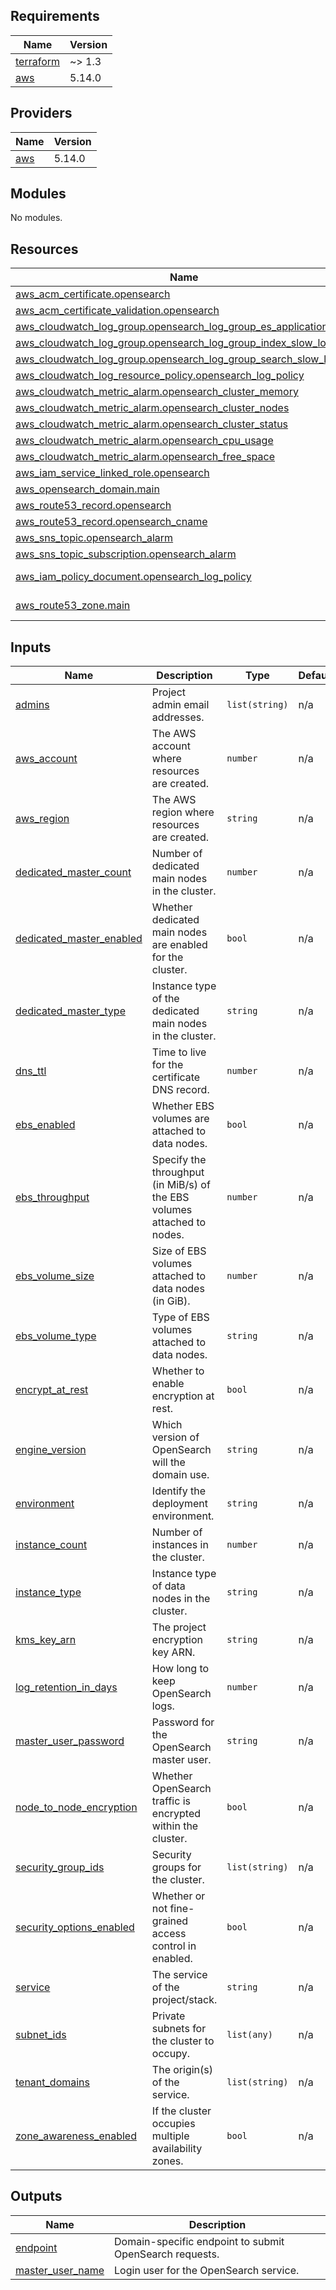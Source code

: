 <!-- BEGIN_TF_DOCS -->
## Requirements

| Name | Version |
|------|---------|
| <a name="requirement_terraform"></a> [terraform](#requirement\_terraform) | ~> 1.3 |
| <a name="requirement_aws"></a> [aws](#requirement\_aws) | 5.14.0 |

## Providers

| Name | Version |
|------|---------|
| <a name="provider_aws"></a> [aws](#provider\_aws) | 5.14.0 |

## Modules

No modules.

## Resources

| Name | Type |
|------|------|
| [aws_acm_certificate.opensearch](https://registry.terraform.io/providers/hashicorp/aws/5.14.0/docs/resources/acm_certificate) | resource |
| [aws_acm_certificate_validation.opensearch](https://registry.terraform.io/providers/hashicorp/aws/5.14.0/docs/resources/acm_certificate_validation) | resource |
| [aws_cloudwatch_log_group.opensearch_log_group_es_application_logs](https://registry.terraform.io/providers/hashicorp/aws/5.14.0/docs/resources/cloudwatch_log_group) | resource |
| [aws_cloudwatch_log_group.opensearch_log_group_index_slow_logs](https://registry.terraform.io/providers/hashicorp/aws/5.14.0/docs/resources/cloudwatch_log_group) | resource |
| [aws_cloudwatch_log_group.opensearch_log_group_search_slow_logs](https://registry.terraform.io/providers/hashicorp/aws/5.14.0/docs/resources/cloudwatch_log_group) | resource |
| [aws_cloudwatch_log_resource_policy.opensearch_log_policy](https://registry.terraform.io/providers/hashicorp/aws/5.14.0/docs/resources/cloudwatch_log_resource_policy) | resource |
| [aws_cloudwatch_metric_alarm.opensearch_cluster_memory](https://registry.terraform.io/providers/hashicorp/aws/5.14.0/docs/resources/cloudwatch_metric_alarm) | resource |
| [aws_cloudwatch_metric_alarm.opensearch_cluster_nodes](https://registry.terraform.io/providers/hashicorp/aws/5.14.0/docs/resources/cloudwatch_metric_alarm) | resource |
| [aws_cloudwatch_metric_alarm.opensearch_cluster_status](https://registry.terraform.io/providers/hashicorp/aws/5.14.0/docs/resources/cloudwatch_metric_alarm) | resource |
| [aws_cloudwatch_metric_alarm.opensearch_cpu_usage](https://registry.terraform.io/providers/hashicorp/aws/5.14.0/docs/resources/cloudwatch_metric_alarm) | resource |
| [aws_cloudwatch_metric_alarm.opensearch_free_space](https://registry.terraform.io/providers/hashicorp/aws/5.14.0/docs/resources/cloudwatch_metric_alarm) | resource |
| [aws_iam_service_linked_role.opensearch](https://registry.terraform.io/providers/hashicorp/aws/5.14.0/docs/resources/iam_service_linked_role) | resource |
| [aws_opensearch_domain.main](https://registry.terraform.io/providers/hashicorp/aws/5.14.0/docs/resources/opensearch_domain) | resource |
| [aws_route53_record.opensearch](https://registry.terraform.io/providers/hashicorp/aws/5.14.0/docs/resources/route53_record) | resource |
| [aws_route53_record.opensearch_cname](https://registry.terraform.io/providers/hashicorp/aws/5.14.0/docs/resources/route53_record) | resource |
| [aws_sns_topic.opensearch_alarm](https://registry.terraform.io/providers/hashicorp/aws/5.14.0/docs/resources/sns_topic) | resource |
| [aws_sns_topic_subscription.opensearch_alarm](https://registry.terraform.io/providers/hashicorp/aws/5.14.0/docs/resources/sns_topic_subscription) | resource |
| [aws_iam_policy_document.opensearch_log_policy](https://registry.terraform.io/providers/hashicorp/aws/5.14.0/docs/data-sources/iam_policy_document) | data source |
| [aws_route53_zone.main](https://registry.terraform.io/providers/hashicorp/aws/5.14.0/docs/data-sources/route53_zone) | data source |

## Inputs

| Name | Description | Type | Default | Required |
|------|-------------|------|---------|:--------:|
| <a name="input_admins"></a> [admins](#input\_admins) | Project admin email addresses. | `list(string)` | n/a | yes |
| <a name="input_aws_account"></a> [aws\_account](#input\_aws\_account) | The AWS account where resources are created. | `number` | n/a | yes |
| <a name="input_aws_region"></a> [aws\_region](#input\_aws\_region) | The AWS region where resources are created. | `string` | n/a | yes |
| <a name="input_dedicated_master_count"></a> [dedicated\_master\_count](#input\_dedicated\_master\_count) | Number of dedicated main nodes in the cluster. | `number` | n/a | yes |
| <a name="input_dedicated_master_enabled"></a> [dedicated\_master\_enabled](#input\_dedicated\_master\_enabled) | Whether dedicated main nodes are enabled for the cluster. | `bool` | n/a | yes |
| <a name="input_dedicated_master_type"></a> [dedicated\_master\_type](#input\_dedicated\_master\_type) | Instance type of the dedicated main nodes in the cluster. | `string` | n/a | yes |
| <a name="input_dns_ttl"></a> [dns\_ttl](#input\_dns\_ttl) | Time to live for the certificate DNS record. | `number` | n/a | yes |
| <a name="input_ebs_enabled"></a> [ebs\_enabled](#input\_ebs\_enabled) | Whether EBS volumes are attached to data nodes. | `bool` | n/a | yes |
| <a name="input_ebs_throughput"></a> [ebs\_throughput](#input\_ebs\_throughput) | Specify the throughput (in MiB/s) of the EBS volumes attached to nodes. | `number` | n/a | yes |
| <a name="input_ebs_volume_size"></a> [ebs\_volume\_size](#input\_ebs\_volume\_size) | Size of EBS volumes attached to data nodes (in GiB). | `number` | n/a | yes |
| <a name="input_ebs_volume_type"></a> [ebs\_volume\_type](#input\_ebs\_volume\_type) | Type of EBS volumes attached to data nodes. | `string` | n/a | yes |
| <a name="input_encrypt_at_rest"></a> [encrypt\_at\_rest](#input\_encrypt\_at\_rest) | Whether to enable encryption at rest. | `bool` | n/a | yes |
| <a name="input_engine_version"></a> [engine\_version](#input\_engine\_version) | Which version of OpenSearch will the domain use. | `string` | n/a | yes |
| <a name="input_environment"></a> [environment](#input\_environment) | Identify the deployment environment. | `string` | n/a | yes |
| <a name="input_instance_count"></a> [instance\_count](#input\_instance\_count) | Number of instances in the cluster. | `number` | n/a | yes |
| <a name="input_instance_type"></a> [instance\_type](#input\_instance\_type) | Instance type of data nodes in the cluster. | `string` | n/a | yes |
| <a name="input_kms_key_arn"></a> [kms\_key\_arn](#input\_kms\_key\_arn) | The project encryption key ARN. | `string` | n/a | yes |
| <a name="input_log_retention_in_days"></a> [log\_retention\_in\_days](#input\_log\_retention\_in\_days) | How long to keep OpenSearch logs. | `number` | n/a | yes |
| <a name="input_master_user_password"></a> [master\_user\_password](#input\_master\_user\_password) | Password for the OpenSearch master user. | `string` | n/a | yes |
| <a name="input_node_to_node_encryption"></a> [node\_to\_node\_encryption](#input\_node\_to\_node\_encryption) | Whether OpenSearch traffic is encrypted within the cluster. | `bool` | n/a | yes |
| <a name="input_security_group_ids"></a> [security\_group\_ids](#input\_security\_group\_ids) | Security groups for the cluster. | `list(string)` | n/a | yes |
| <a name="input_security_options_enabled"></a> [security\_options\_enabled](#input\_security\_options\_enabled) | Whether or not fine-grained access control in enabled. | `bool` | n/a | yes |
| <a name="input_service"></a> [service](#input\_service) | The service of the project/stack. | `string` | n/a | yes |
| <a name="input_subnet_ids"></a> [subnet\_ids](#input\_subnet\_ids) | Private subnets for the cluster to occupy. | `list(any)` | n/a | yes |
| <a name="input_tenant_domains"></a> [tenant\_domains](#input\_tenant\_domains) | The origin(s) of the service. | `list(string)` | n/a | yes |
| <a name="input_zone_awareness_enabled"></a> [zone\_awareness\_enabled](#input\_zone\_awareness\_enabled) | If the cluster occupies multiple availability zones. | `bool` | n/a | yes |

## Outputs

| Name | Description |
|------|-------------|
| <a name="output_endpoint"></a> [endpoint](#output\_endpoint) | Domain-specific endpoint to submit OpenSearch requests. |
| <a name="output_master_user_name"></a> [master\_user\_name](#output\_master\_user\_name) | Login user for the OpenSearch service. |
<!-- END_TF_DOCS -->